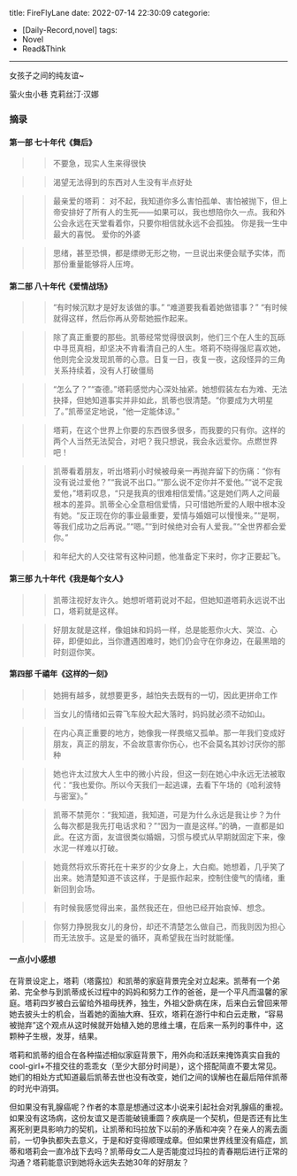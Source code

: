 title: FireFlyLane
date: 2022-07-14 22:30:09
categorie:
- [Daily-Record,novel]
tags:
- Novel
- Read&Think

---

女孩子之间的纯友谊~

<!--more-->
萤火虫小巷
克莉丝汀·汉娜

###  摘录
#### 第一部 七十年代《舞后》

>> 不要急，现实人生来得很快

>> 渴望无法得到的东西对人生没有半点好处

>> 最亲爱的塔莉：
对不起，我知道你多么害怕孤单、害怕被抛下，但上帝安排好了所有人的生死——如果可以，我也想陪你久一点。我和外公会永远在天堂看着你，只要你相信就永远不会孤独。
你是我一生中最大的喜悦。
爱你的外婆

>> 思绪，甚至恐惧，都是缥缈无形之物，一旦说出来便会赋予实体，而那份重量能够将人压垮。

#### 第二部 八十年代《爱情战场》

>> “有时候沉默才是好友该做的事。”
“难道要我看着她做错事？”
“有时候就得这样，然后你再从旁帮她振作起来。

>> 除了真正重要的那些。凯蒂经常觉得很讽刺，他们三个在人生的瓦砾中寻觅真相，却坚决不肯看清自己的人生。塔莉不晓得强尼喜欢她，他则完全没发现凯蒂的心意。日复一日，夜复一夜，这段怪异的三角关系持续着，没有人打破僵局

>> “怎么了？”“查德。”塔莉感觉内心深处抽紧。她想假装左右为难、无法抉择，但她知道事实并非如此，凯蒂也很清楚。“你要成为大明星了。”凯蒂坚定地说，“他一定能体谅。”

>> 塔莉，在这个世界上你要的东西很多很多，而我要的只有你。这样的两个人当然无法契合，对吧？我只想说，我会永远爱你。点燃世界吧！

>> 凯蒂看着朋友，听出塔莉小时候被母亲一再抛弃留下的伤痛：“你有没有说过爱他？”“我说不出口。”“那么说不定你并不爱他。”“说不定我爱他，”塔莉叹息，“只是我真的很难相信爱情。”这是她们两人之间最根本的差异。凯蒂全心全意相信爱情，只可惜她所爱的人眼中根本没有她。“反正现在你的事业最重要，爱情与婚姻可以慢慢来。”“是啊，等我们成功之后再说。”“嗯。”“到时候绝对会有人爱我。”“全世界都会爱你。”

>> 和年纪大的人交往常有这种问题，他准备定下来时，你才正要起飞。

#### 第三部 九十年代《我是每个女人》

>> 凯蒂注视好友许久。她想听塔莉说对不起，但她知道塔莉永远说不出口，塔莉就是这样。

>> 好朋友就是这样，像姐妹和妈妈一样，总是能惹你火大、哭泣、心碎，即便如此，当你遭遇困难时，她们仍会守在你身边，在最黑暗的时刻逗你笑。

#### 第四部 千禧年《这样的一刻》

>> 她拥有越多，就想要更多，越怕失去既有的一切，因此更拼命工作

>> 当女儿的情绪如云霄飞车般大起大落时，妈妈就必须不动如山。

>> 在内心真正重要的地方，她像我一样畏缩又孤单。那一年我们变成好朋友，真正的朋友，不会故意害你伤心，也不会莫名其妙讨厌你的那种

>> 她也许太过放大人生中的微小片段，但这一刻在她心中永远无法被取代：“我也爱你。所以今天我们一起逃课，去看下午场的《哈利波特与密室》。”

>> 凯蒂不禁莞尔：“我知道，我知道，可是为什么永远是我让步？为什么每次都是我先打电话求和？”“因为一直是这样。”的确，一直都是如此。在这方面，友谊很类似婚姻，习惯与模式从早期就固定下来，像水泥一样难以打破。

>> 她竟然将欢乐寄托在十来岁的少女身上，大白痴。她想着，几乎笑了出来。她清楚知道不该这样，于是振作起来，控制住傻气的情绪，重新回到会场。

>> 有时候我感觉得出来，虽然我还在，但他已经开始哀悼、想念。

>> 你努力挣脱我女儿的身份，却还不清楚怎么做自己，而我则因为担心而无法放手。这是爱的循环，真希望我在当时就能懂。


#### 一点小小感想
在背景设定上，塔莉（塔露拉）和凯蒂的家庭背景完全对立起来。凯蒂有一个弟弟、完全参与到凯蒂成长过程中的妈妈和努力工作的爸爸，是一个平凡而温馨的家庭。塔莉四岁被白云留给外祖母抚养，独生，外祖父卧病在床，后来白云曾回来带她去披头士的机会，当着她的面抽大麻、狂欢，塔莉在游行中和白云走散，“容易被抛弃”这个观点从这时候就开始植入她的思维土壤，在后来一系列的事件中，这颗种子生根，发芽，结果。

塔莉和凯蒂的组合在各种描述相似家庭背景下，用外向和活跃来掩饰真实自我的cool-girl+不擅交往的乖乖女（至少大部分时间是），这个搭配简直不要太常见。她们的相处方式知道最后凯蒂去世也没有改变，她们之间的误解也在最后陪伴凯蒂的时光中消弭。

但如果没有乳腺癌呢？作者的本意是想通过这本小说来引起社会对乳腺癌的重视。如果没有这场病，这份友谊又是否能破镜重圆？疾病是一个契机，但是否还有比生离死别更具影响力的契机，让凯蒂和玛拉放下以前的矛盾和冲突？在亲人的离去面前，一切争执都失去意义，于是和好变得顺理成章。但如果世界线里没有癌症，凯蒂和塔莉会一直冷战下去吗？凯蒂母女二人是否能度过玛拉的青春期后进行正常的沟通？塔莉能意识到她将永远失去她30年的好朋友？






















